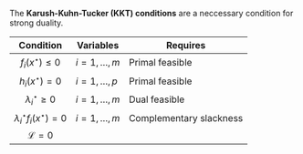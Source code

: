 The **Karush-Kuhn-Tucker (KKT) conditions** are a neccessary condition for strong duality. 

|Condition|Variables|Requires|
|:---------:|---------|--------|
|$f_i(x^\star)\leq 0$|$i=1,\dots,m$|Primal feasible|
|$h_i(x^\star)= 0$|$i=1,\dots,p$|Primal feasible|
|$\lambda_i^\star \geq 0$|$i=1, \dots, m$|Dual feasible|
|$\lambda_i^\star f_i(x^\star)=0$|$i=1,\dots,m$|Complementary slackness|
|$\mathscr{L} = 0$|||